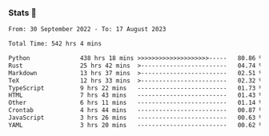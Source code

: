 ### Stats 👋
<!--START_SECTION:waka-->

```txt
From: 30 September 2022 - To: 17 August 2023

Total Time: 542 hrs 4 mins

Python              438 hrs 18 mins >>>>>>>>>>>>>>>>>>>>-----   80.86 %
Rust                25 hrs 42 mins  >------------------------   04.74 %
Markdown            13 hrs 37 mins  >------------------------   02.51 %
TeX                 12 hrs 33 mins  >------------------------   02.32 %
TypeScript          9 hrs 22 mins   -------------------------   01.73 %
HTML                7 hrs 43 mins   -------------------------   01.43 %
Other               6 hrs 11 mins   -------------------------   01.14 %
Crontab             4 hrs 44 mins   -------------------------   00.87 %
JavaScript          3 hrs 26 mins   -------------------------   00.63 %
YAML                3 hrs 20 mins   -------------------------   00.62 %
```

<!--END_SECTION:waka-->

<!--
**buhaytza2005/buhaytza2005** is a ✨ _special_ ✨ repository because its `README.md` (this file) appears on your GitHub profile.

Here are some ideas to get you started:

- 🔭 I’m currently working on ...
- 🌱 I’m currently learning ...
- 👯 I’m looking to collaborate on ...
- 🤔 I’m looking for help with ...
- 💬 Ask me about ...
- 📫 How to reach me: ...
- 😄 Pronouns: ...
- ⚡ Fun fact: ...
-->



